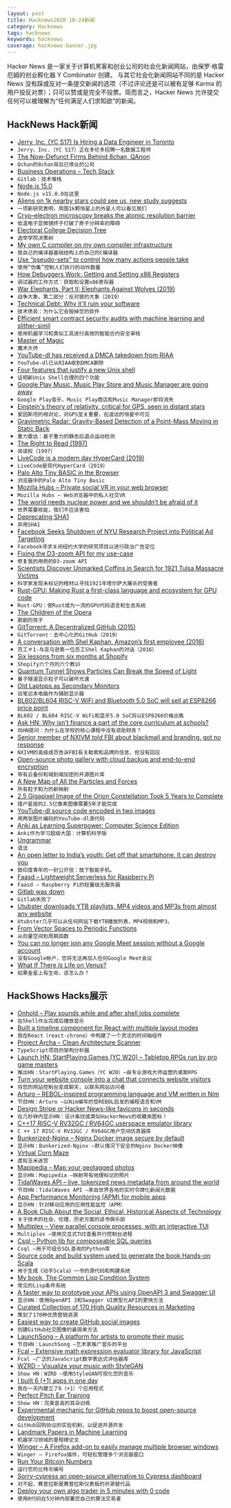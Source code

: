 ```yaml
---
layout: post
title: Hacknews2020-10-24新闻
category: Hacknews
tags: hacknews
keywords: hacknews
coverage: hacknews-banner.jpg
---
```


Hacker News 是一家关于计算机黑客和创业公司的社会化新闻网站，由保罗·格雷厄姆的创业孵化器 Y Combinator 创建。
与其它社会化新闻网站不同的是 Hacker News 没有踩或反对一条提交新闻的选项（不过评论还是可以被有足够 Karma 的用户投反对票）；只可以赞或是完全不投票。简而言之，Hacker News 允许提交任何可以被理解为“任何满足人们求知欲”的新闻。

## HackNews Hack新闻


- [Jerry, Inc. (YC S17) Is Hiring a Data Engineer in Toronto](https://apply.workable.com/jerry/j/40B463400F/)
- `Jerry，Inc.（YC S17）正在多伦多招聘一名数据工程师`
- [The Now-Defunct Firms Behind 8chan, QAnon](https://krebsonsecurity.com/2020/10/the-now-defunct-firms-behind-8chan-qanon/)
- `Qchan的8chan背后已停业的公司`
- [Business Operations – Tech Stack](https://about.gitlab.com/handbook/business-ops/tech-stack/)
- `Gitlab：技术堆栈`
- [Node.js 15.0](https://nodejs.medium.com/node-js-v15-0-0-is-here-deb00750f278)
- `Node.js v15.0.0在这里`
- [Aliens on 1k nearby stars could see us, new study suggests](https://www.livescience.com/aliens-spot-earth-exoplanets.html)
- `一项新研究表明，周围1k颗恒星上的外星人可以看见我们`
- [Cryo–electron microscopy breaks the atomic resolution barrier](https://www.sciencemag.org/news/2020/10/cryo-electron-microscopy-breaks-atomic-resolution-barrier-last)
- `低温电子显微镜终于打破了原子分辨率的障碍`
- [Electoral College Decision Tree](https://observablehq.com/@observablehq/electoral-college-decision-tree)
- `选举学院决策树`
- [My own C compiler on my own compiler infrastructure](https://github.com/maekawatoshiki/cilk/tree/master/cilkcc)
- `我自己的编译器基础结构上的自己的C编译器`
- [Use “pseudo-sets” to control how many actions people take](https://ariyh.substack.com/p/influence-how-many-actions-people)
- `使用“伪集”控制人们执行的动作数量`
- [How Debuggers Work: Getting and Setting x86 Registers](https://www.moritz.systems/blog/how-debuggers-work-getting-and-setting-x86-registers-part-1/)
- `调试器的工作方式：获取和设置x86寄存器`
- [War Elephants, Part II: Elephants Against Wolves (2019)](https://acoup.blog/2019/08/02/collections-war-elephants-part-ii-elephants-against-wolves/)
- `战争大象，第二部分：反对狼的大象（2019）`
- [Technical Debt: Why it'll ruin your software](https://labcodes.com.br/blog/articles/tech-debt.html)
- `技术债务：为什么它会毁掉您的软件`
- [Efficient smart contract security audits with machine learning and slither-simil](https://blog.trailofbits.com/2020/10/23/efficient-audits-with-machine-learning-and-slither-simil/)
- `使用机器学习和类似工具进行高效的智能合约安全审核`
- [Master of Magic](https://www.filfre.net/2020/10/master-of-magic/)
- `魔术大师`
- [YouTube-dl has received a DMCA takedown from RIAA](https://github.com/github/dmca/blob/master/2020/10/2020-10-23-RIAA.md)
- `YouTube-dl已从RIAA收到DMCA删除`
- [Four features that justify a new Unix shell](http://www.oilshell.org/blog/2020/10/osh-features.html)
- `证明新Unix Shell合理的四个功能`
- [Google Play Music, Music Play Store and Music Manager are going away](https://support.google.com/youtubemusic/thread/62843644?hl=en)
- `Google Play音乐，Music Play商店和Music Manager即将消失`
- [Einstein's theory of relativity, critical for GPS, seen in distant stars](https://phys.org/news/2020-10-einstein-theory-relativity-critical-gps.html)
- `爱因斯坦的相对论，对GPS至关重要，在遥远的恒星中可见`
- [Gravimetric Radar: Gravity-Based Detection of a Point-Mass Moving in Static Back](https://arxiv.org/abs/1208.2377)
- `重力雷达：基于重力的静态后退点运动检测`
- [The Right to Read (1997)](https://www.gnu.org/philosophy/right-to-read.en.html)
- `阅读权（1997）`
- [LiveCode is a modern day HyperCard (2019)](https://andregarzia.com/2019/07/livecode-is-a-modern-day-hypercard.html)
- `LiveCode是现代HyperCard（2019）`
- [Palo Alto Tiny BASIC in the Browser](http://troypress.com/palo-alto-tiny-basic-in-your-browser/)
- `浏览器中的Palo Alto Tiny Basic`
- [Mozilla Hubs – Private social VR in your web browser](https://hubs.mozilla.com/)
- `Mozilla Hubs – Web浏览器中的私人社交VR`
- [The world needs nuclear power and we shouldn’t be afraid of it](https://www.forbes.com/sites/startswithabang/2020/10/21/the-world-needs-nuclear-power-and-we-shouldnt-be-afraid-of-it/#59d658b56576)
- `世界需要核能，我们不应该害怕`
- [Deprecating SHA1](https://mailarchive.ietf.org/arch/msg/openpgp/Rp-inhYKT8A9H5E34iLTrc9I0gc/)
- `弃用SHA1`
- [Facebook Seeks Shutdown of NYU Research Project into Political Ad Targeting](https://www.wsj.com/articles/facebook-seeks-shutdown-of-nyu-research-project-into-political-ad-targeting-11603488533)
- `Facebook寻求关闭纽约大学的研究项目以进行政治广告定位`
- [Fixing the D3-zoom API for my use-case](https://blog.scottlogic.com/2020/10/22/fixing-the-d3-zoom-api.html)
- `修复我的用例的D3-zoom API`
- [Scientists Discover Unmarked Coffins in Search for 1921 Tulsa Massacre Victims](https://www.npr.org/sections/live-updates-protests-for-racial-justice/2020/10/23/927265545/scientists-discover-unmarked-coffins-during-search-for-1921-tulsa-massacre-victi)
- `科学家发现未标记的棺材以寻找1921年塔尔萨大屠杀的受害者`
- [Rust-GPU: Making Rust a first-class language and ecosystem for GPU code](https://github.com/EmbarkStudios/rust-gpu)
- `Rust-GPU：使Rust成为一流的GPU代码语言和生态系统`
- [The Children of the Opera](https://newcriterion.com/blogs/dispatch/11929)
- `歌剧的孩子`
- [GitTorrent: A Decentralized GitHub (2015)](https://blog.printf.net/articles/2015/05/29/announcing-gittorrent-a-decentralized-github/)
- `GitTorrent：去中心化的GitHub（2019）`
- [A conversation with Shel Kaphan, Amazon’s first employee (2016)](https://blog.ycombinator.com/employee-1-amazon/)
- `员工＃1-与亚马逊第一位员工Shel Kaphan的对话（2016）`
- [Six lessons from six months at Shopify](https://alexdanco.com/2020/10/23/six-lessons-from-six-months-at-shopify/)
- `Shopify六个月的六个教训`
- [Quantum Tunnel Shows Particles Can Break the Speed of Light](https://www.quantamagazine.org/quantum-tunnel-shows-particles-can-break-the-speed-of-light-20201020/)
- `量子隧道显示粒子可以破坏光速`
- [Old Laptops as Secondary Monitors](https://rgoswami.me/posts/laptop-as-second-screens/)
- `旧笔记本电脑作为辅助显示器`
- [BL602/BL604 RISC-V WiFi and Bluetooth 5.0 SoC will sell at ESP8266 price point](https://www.cnx-software.com/2020/10/24/bl602-bl604-risc-v-wifi-bluetooth-5-0-le-soc-will-sell-at-esp8266-price-point/)
- `BL602 / BL604 RISC-V WiFi和蓝牙5.0 SoC将以ESP8266价格出售`
- [Ask HN: Why isn’t finance a part of the core curriculum at schools?](item?id=24877408)
- `向HN提问：为什么在学校的核心课程中没有资助财务？`
- [Senior member of NXIVM told FBI about blackmail and branding, got no response](https://www.timesunion.com/news/article/Former-slave-Sarah-Edmondson-told-Albany-FBI-15665977.php)
- `NXIVM的高级成员告诉FBI有关勒索和品牌的信息，但没有回应`
- [Open-source photo gallery with cloud backup and end-to-end encryption](http://stingle.org/)
- `带有云备份和端到端加密的开源图片库`
- [A New Map of All the Particles and Forces](https://www.quantamagazine.org/a-new-map-of-the-standard-model-of-particle-physics-20201022/)
- `所有粒子和力的新映射`
- [2.5 Gigapixel Image of the Orion Constellation Took 5 Years to Complete](https://petapixel.com/2020/10/23/this-insane-2-5-gigapixel-image-of-the-orion-constellation-took-five-years-to-complete/)
- `猎户星座的2.5亿像素图像需要5年才能完成`
- [YouTube-dl source code encoded in two images](https://twitter.com/galacticfurball/status/1319765986791157761)
- `用两张图片编码的YouTube-dl源代码`
- [Anki as Learning Superpower: Computer Science Edition](https://www.gresearch.co.uk/article/anki-as-learning-superpower-computer-science-edition/)
- `Anki作为学习超级大国：计算机科学版`
- [Ungrammar](https://rust-analyzer.github.io//blog/2020/10/24/introducing-ungrammar.html)
- `语法`
- [An open letter to India’s youth: Get off that smartphone. It can destroy you](https://timesofindia.indiatimes.com/blogs/The-underage-optimist/the-4gotten-generation-an-open-letter-to-indias-youth-get-off-that-smartphone-it-can-destroy-you/)
- `致印度青年的一封公开信：放下智能手机。`
- [Faasd – Lightweight Serverless for Raspberry Pi](https://blog.alexellis.io/faasd-for-lightweight-serverless/)
- `Faasd – Raspberry Pi的轻量级无服务器`
- [Gitlab was down](https://status.gitlab.com/?hn-duplicate-disable=true)
- `Gitlab失败了`
- [Utubster downloads YTB playlists, MP4 videos and MP3s from almost any website](https://www.utubster.com/)
- `Utubster几乎可以从任何网站下载YTB播放列表，MP4视频和MP3。`
- [From Vector Spaces to Periodic Functions](https://susam.in/blog/from-vector-spaces-to-periodic-functions/)
- `从向量空间到周期函数`
- [You can no longer join any Google Meet session without a Google account](https://support.google.com/meet/answer/9852160?hl=en#safetymeasures&encryption&secure&privacy&incident&safety&)
- `没有Google帐户，您将无法再加入任何Google Meet会议`
- [What If There _Is_ Life on Venus?](https://www.sapiens.org/column/entanglements/anthropology-extraterrestrial-life/)
- `如果金星上有生命，该怎么办？`


## HackShows Hacks展示

- [ Onhold – Play sounds while and after shell jobs complete](https://github.com/alexdelorenzo/onhold)
- `在Shell作业完成后播放音乐`
- [ Built a timeline component for React with multiple layout modes](https://github.com/prabhuignoto/react-chrono)
- `我在React（react-chrono）中构建了一个灵活的时间轴组件`
- [ Project Archa – Clean Architecture Scanner](https://arc.patico.pro)
- `TypeScript项目的架构分析器`
- [Launch HN: StartPlaying.Games (YC W20) – Tabletop RPGs run by pro game masters](https://startplaying.games/)
- `推出HN：StartPlaying.Games（YC W20）–由专业游戏大师运营的桌面RPG`
- [ Turn your website console into a chat that connects website visitors](https://www.consolechat.io)
- `将您的网站控制台变成聊天，以联系网站访问者`
- [ Arturo – REBOL-inspired programming language and VM written in Nim](https://github.com/arturo-lang)
- `节目HN：Arturo –以Nim编写的受REBOL启发的编程语言和VM`
- [ Design Stripe or Hacker News-like favicons in seconds](https://formito.com/tools/favicon)
- `在几秒钟内显示HN：设计条纹或类似HackerNews的收藏夹图标！`
- [ C++17 RISC-V RV32GC / RV64GC userspace emulator library](https://github.com/fwsGonzo/libriscv)
- `C ++ 17 RISC-V RV32GC / RV64GC用户空间仿真器库`
- [ Bunkerized-Nginx – Nginx Docker image secure by default](https://github.com/bunkerity/bunkerized-nginx)
- `显示HN：Bunkerized-Nginx –默认情况下安全的Nginx Docker映像`
- [ Virtual Corn Maze](http://noisyowl.com/corn/)
- `虚拟玉米迷宫`
- [ Mapipedia – Map your geotagged photos](https://mapipedia.com/)
- `显示HN：Mapipedia –映射带有地理标记的照片`
- [ TidalWaves API – live, tokenized news metadata from around the world](https://tidalwaves.io)
- `节目HN：TidalWaves API –来自世界各地的实时令牌化新闻元数据`
- [ App Performance Monitoring (APM) for mobile apps](https://instabug.com/product/app-performance-monitoring)
- `显示HN：针对移动应用的应用性能监控（APM）`
- [ A Book Club About the Social, Ethical, Historical Aspects of Technology](https://launchpass.com/tech-culture-club)
- `关于技术的社会，伦理，历史方面的读书俱乐部`
- [ Multiplex – View parallel console processes, with an interactive TUI](https://github.com/dankilman/multiplex)
- `Multiplex –使用交互式TUI查看并行控制台进程`
- [ Csql – Python lib for composeable SQL queries](https://github.com/akdor1154/python-csql)
- `Csql –用于可组合SQL查询的Python库`
- [ Source code and build system used to generate the book Hands-on Scala](https://github.com/handsonscala/build)
- `用于生成《动手Scala》一书的源代码和构建系统`
- [ My book, The Common Lisp Condition System](https://www.amazon.com/Common-Lisp-Condition-System-Mechanisms/dp/148426133X)
- `常见的Lisp条件系统`
- [ A faster way to prototype your APIs using OpenAPI 3 and Swagger UI](https://github.com/egorsmkv/openapi3-generator)
- `显示HN：使用OpenAPI 3和Swagger UI原型化API的更快方法`
- [ Curated Collection of 170 High Quality Resources in Marketing](https://swipe.tejasrane.co/)
- `策划了170种优质营销资源`
- [ Easiest way to create GitHub social images](https://socialify.git.ci/)
- `创建GitHub社交图像的最简单方法`
- [ LaunchSong – A platform for artists to promote their music](http://www.launchsong.com)
- `节目HN：LaunchSong –艺术家推广音乐的平台`
- [ Fcal – Extensive math expression evaluator library for JavaScript](https://github.com/5anthosh/fcal)
- `Fcal –广泛的JavaScript数学表达式评估器库`
- [ WZRD – Visualize your music with StyleGAN](https://wzrd.ai/)
- `Show HN：WZRD –使用StyleGAN可视化您的音乐`
- [ I built 6 (+1) apps in one day](https://danieldallos.com/posts/2020/07/how-i-built-6-1-apps-in-one-day/)
- `我在一天内建立了6（+1）个应用程式`
- [ Perfect Pitch Ear Training](http://sergeykish.com/perfect-pitch-ear-training)
- `Show HN：完美音高的耳朵训练`
- [ Experimental mechanic for GitHub repos to boost open-source development](https://github.com/redbtc/octocat-loves-bitcoin)
- `GitHub回购协议的实验机制，以促进开源开发`
- [ Landmark Papers in Machine Learning](https://github.com/daturkel/learning-papers)
- `机器学习领域的里程碑论文`
- [ Winger – A Firefox add-on to easily manage multiple browser windows](https://addons.mozilla.org/en-US/firefox/addon/winger/)
- `Winger – Firefox插件，可轻松管理多个浏览器窗口`
- [ Run Your Bitcoin Numbers](https://mybtcstats.com/#/)
- `运行您的比特币编号`
- [ Sorry-cypress an open-source alternative to Cypress dashboard](https://sorry-cypress.dev/)
- `对不起，赛普拉斯是赛普拉斯仪表板的开源替代品`
- [ Deploy your own algo trader in 5 minutes with 0 code](https://streak.world)
- `使用0代码在5分钟内部署您自己的算法交易者`

